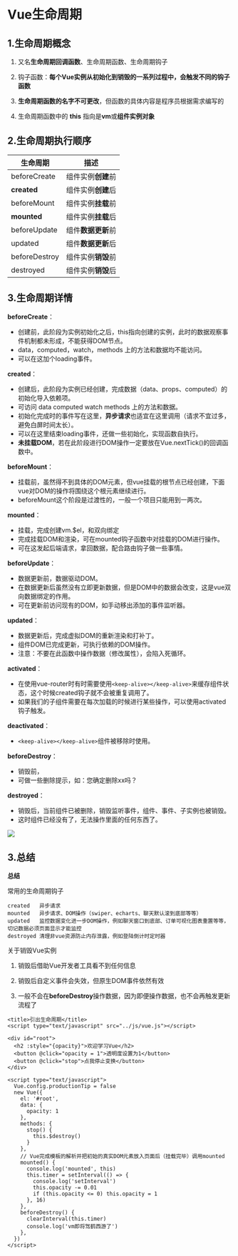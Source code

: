 # Vue生命周期

## 1.生命周期概念

1. 又名**生命周期回调函数**、生命周期函数、生命周期钩子

1. 钩子函数：**每个Vue实例从初始化到销毁的一系列过程中，会触发不同的钩子函数**

1. **生命周期函数的名字不可更改**，但函数的具体内容是程序员根据需求编写的

1. 生命周期函数中的 **this** 指向是**vm**或**组件实例对象**



## 2.生命周期执行顺序

| 生命周期      | 描述               |
| ------------- | ------------------ |
| beforeCreate  | 组件实例**创建**前 |
| **created**   | 组件实例**创建**后 |
| beforeMount   | 组件实例**挂载**前 |
| **mounted**   | 组件实例**挂载**后 |
| beforeUpdate  | 组件**数据更新**前 |
| updated       | 组件**数据更新**后 |
| beforeDestroy | 组件实例**销毁**前 |
| destroyed     | 组件实例**销毁**后 |

## 3.生命周期详情

**beforeCreate**：

- 创建前，此阶段为实例初始化之后，this指向创建的实例，此时的数据观察事件机制都未形成，不能获得DOM节点。
- data，computed，watch，methods 上的方法和数据均不能访问。
- 可以在这加个loading事件。

**created**：

- 创建后，此阶段为实例已经创建，完成数据（data、props、computed）的初始化导入依赖项。
- 可访问 data computed watch methods 上的方法和数据。
- 初始化完成时的事件写在这里，**异步请求**也适宜在这里调用（请求不宜过多，避免白屏时间太长）。
- 可以在这里结束loading事件，还做一些初始化，实现函数自执行。
- **未挂载DOM**，若在此阶段进行DOM操作一定要放在Vue.nextTick()的回调函数中。

**beforeMount**：

- 挂载前，虽然得不到具体的DOM元素，但vue挂载的根节点已经创建，下面vue对DOM的操作将围绕这个根元素继续进行。
- beforeMount这个阶段是过渡性的，一般一个项目只能用到一两次。

**mounted**：

- 挂载，完成创建vm.$el，和双向绑定
- 完成挂载DOM和渲染，可在mounted钩子函数中对挂载的DOM进行操作。
- 可在这发起后端请求，拿回数据，配合路由钩子做一些事情。

**beforeUpdate**：

- 数据更新前，数据驱动DOM。
- 在数据更新后虽然没有立即更新数据，但是DOM中的数据会改变，这是vue双向数据绑定的作用。
- 可在更新前访问现有的DOM，如手动移出添加的事件监听器。

**updated**：

- 数据更新后，完成虚拟DOM的重新渲染和打补丁。
- 组件DOM已完成更新，可执行依赖的DOM操作。
- 注意：不要在此函数中操作数据（修改属性），会陷入死循环。

**activated**：

- 在使用vue-router时有时需要使用`<keep-alive></keep-alive>`来缓存组件状态，这个时候created钩子就不会被重复调用了。
- 如果我们的子组件需要在每次加载的时候进行某些操作，可以使用activated钩子触发。

**deactivated**：

- `<keep-alive></keep-alive>`组件被移除时使用。

**beforeDestroy**：

- 销毁前，
- 可做一些删除提示，如：您确定删除xx吗？

**destroyed**：

- 销毁后，当前组件已被删除，销毁监听事件，组件、事件、子实例也被销毁。
- 这时组件已经没有了，无法操作里面的任何东西了。

![](https://gitee.com/xarzhi/picture/raw/master/img/1.png)

## 3.总结

**总结**

常用的生命周期钩子

```
created   异步请求
mounted   异步请求、DOM操作（swiper、echarts、聊天默认滚到底部等等）
updated   监控数据变化进一步DOM操作，例如聊天窗口到底部、订单可视化图表重置等等，切记数据必须页面显示才能监控
destroyed 清理非vue资源防止内存泄露，例如登陆倒计时定时器
```

关于销毁Vue实例

1. 销毁后借助Vue开发者工具看不到任何信息

1. 销毁后自定义事件会失效，但原生DOM事件依然有效

1. 一般不会在**beforeDestroy**操作数据，因为即便操作数据，也不会再触发更新流程了

```vue
<title>引出生命周期</title>
<script type="text/javascript" src="../js/vue.js"></script>

<div id="root">
  <h2 :style="{opacity}">欢迎学习Vue</h2>
  <button @click="opacity = 1">透明度设置为1</button>
  <button @click="stop">点我停止变换</button>
</div>

<script type="text/javascript">
  Vue.config.productionTip = false
  new Vue({
    el: '#root',
    data: {
      opacity: 1
    },
    methods: {
      stop() {
        this.$destroy()
      }
    },
    // Vue完成模板的解析并把初始的真实DOM元素放入页面后（挂载完毕）调用mounted
    mounted() {
      console.log('mounted', this)
      this.timer = setInterval(() => {
        console.log('setInterval')
        this.opacity -= 0.01
        if (this.opacity <= 0) this.opacity = 1
      }, 16)
    },
    beforeDestroy() {
      clearInterval(this.timer)
      console.log('vm即将驾鹤西游了')
    },
  })
</script>
```

